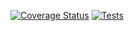 [![Coverage Status](https://coveralls.io/repos/github/cerfical/example-actions/badge.svg?branch=main)](https://coveralls.io/github/cerfical/example-actions?branch=main)
[![Tests](https://github.com/cerfical/example-actions/actions/workflows/tests.yml/badge.svg)](https://github.com/cerfical/example-actions/actions/workflows/tests.yml)
